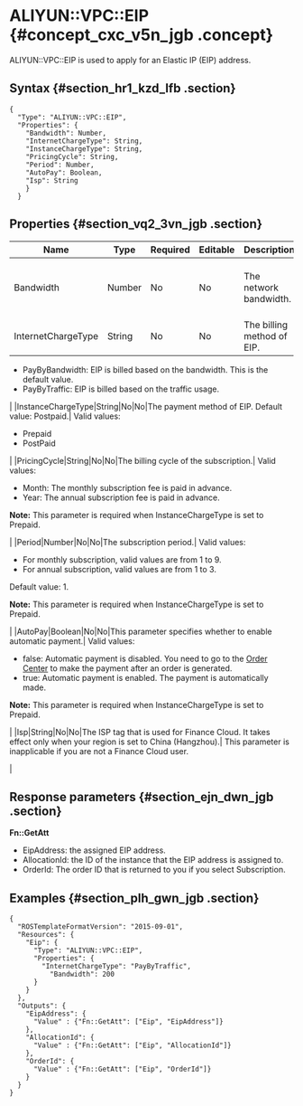 # ALIYUN::VPC::EIP {#concept_cxc_v5n_jgb .concept}

ALIYUN::VPC::EIP is used to apply for an Elastic IP \(EIP\) address.

## Syntax {#section_hr1_kzd_lfb .section}

```language-json
{
  "Type": "ALIYUN::VPC::EIP",
  "Properties": {
    "Bandwidth": Number,
    "InternetChargeType": String,
    "InstanceChargeType": String,
    "PricingCycle": String,
    "Period": Number,
    "AutoPay": Boolean,
    "Isp": String
    }
  }
```

## Properties {#section_vq2_3vn_jgb .section}

|Name|Type|Required|Editable|Description|Validity|
|----|----|--------|--------|-----------|--------|
|Bandwidth|Number|No|No|The network bandwidth.|The default bandwidth is 5 Mbit/s.|
|InternetChargeType|String|No|No|The billing method of EIP.| Valid values:

 -   PayByBandwidth: EIP is billed based on the bandwidth. This is the default value.
-   PayByTraffic: EIP is billed based on the traffic usage.

 |
|InstanceChargeType|String|No|No|The payment method of EIP. Default value: Postpaid.| Valid values:

 -   Prepaid
-   PostPaid

 |
|PricingCycle|String|No|No|The billing cycle of the subscription.| Valid values:

 -   Month: The monthly subscription fee is paid in advance.
-   Year: The annual subscription fee is paid in advance.

 **Note:** This parameter is required when InstanceChargeType is set to Prepaid.

 |
|Period|Number|No|No|The subscription period.| Valid values:

 -   For monthly subscription, valid values are from 1 to 9.
-   For annual subscription, valid values are from 1 to 3.

 Default value: 1.

 **Note:** This parameter is required when InstanceChargeType is set to Prepaid.

 |
|AutoPay|Boolean|No|No|This parameter specifies whether to enable automatic payment.| Valid values:

 -   false: Automatic payment is disabled. You need to go to the [Order Center](https://expense.console.aliyun.com/?#/order/list/) to make the payment after an order is generated.
-   true: Automatic payment is enabled. The payment is automatically made.

 **Note:** This parameter is required when InstanceChargeType is set to Prepaid.

 |
|Isp|String|No|No|The ISP tag that is used for Finance Cloud. It takes effect only when your region is set to China \(Hangzhou\).| This parameter is inapplicable if you are not a Finance Cloud user.

 |

## Response parameters {#section_ejn_dwn_jgb .section}

 **Fn::GetAtt** 

-   EipAddress: the assigned EIP address.
-   AllocationId: the ID of the instance that the EIP address is assigned to.
-   OrderId: The order ID that is returned to you if you select Subscription.

## Examples {#section_plh_gwn_jgb .section}

```language-json
{
  "ROSTemplateFormatVersion": "2015-09-01",
  "Resources": {
    "Eip": {
      "Type": "ALIYUN::VPC::EIP",
      "Properties": {
        "InternetChargeType": "PayByTraffic",
          "Bandwidth": 200
      }
    }
  },
  "Outputs": {
    "EipAddress": {
      "Value" : {"Fn::GetAtt": ["Eip", "EipAddress"]}
    },
    "AllocationId": {
      "Value" : {"Fn::GetAtt": ["Eip", "AllocationId"]}
    },
    "OrderId": {
      "Value" : {"Fn::GetAtt": ["Eip", "OrderId"]}
    }
  }
}
```

